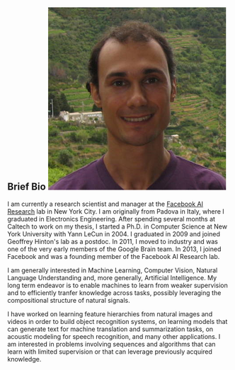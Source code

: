 ## Brief Bio <img src="img/mr.jpg" class="inline"/>
I am currently a research scientist and manager at the [Facebook AI Research](http://research.facebook.com/ai) lab in New York City. 
I am originally from Padova in Italy, where I graduated in Electronics Engineering. After spending several months at Caltech to work on my thesis, I started a Ph.D. in Computer Science at New York University with Yann LeCun in 2004. I graduated in 2009 and joined Geoffrey Hinton's lab as a postdoc. In 2011, I moved to industry and was one of the very early members of the Google Brain team. In 2013, I joined Facebook and was a founding member of the Facebook AI Research lab.

I am generally interested in Machine Learning, Computer Vision, Natural Language Understanding and, more generally, Artificial Intelligence. 
My long term endeavor is to enable machines to learn from weaker supervision and to efficiently tranfer knowledge across tasks, possibly leveraging the compositional structure of natural signals.

I have worked on learning feature hierarchies from natural images and videos in order to build object recognition systems, on learning models that can generate text for machine translation and summarization tasks, on acoustic modeling for speech recognition, and many other applications. I am interested in problems involving sequences and algorithms that can learn with limited supervision or that can leverage previously acquired knowledge.

